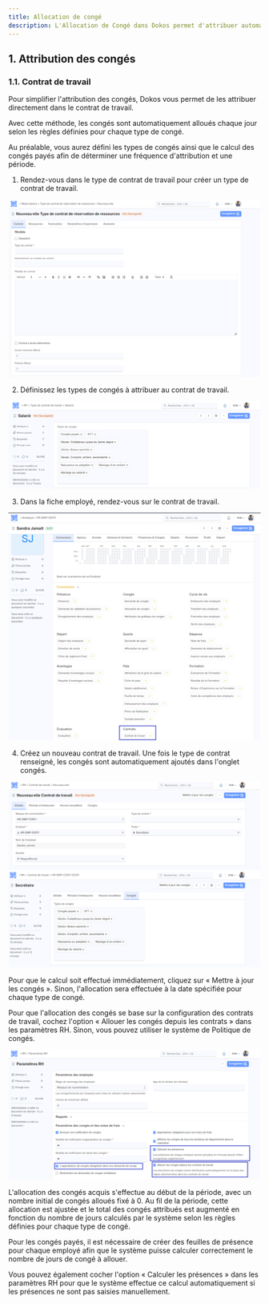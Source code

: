 ```yaml
---
title: Allocation de congé
description: L'Allocation de Congé dans Dokos permet d'attribuer automatiquement un nombre spécifique de congés à un employé en fonction de règles prédéfinies. Ce processus peut être intégré directement dans le contrat de travail de l'employé, garantissant une allocation automatique selon les paramètres configurés pour chaque type de congé.
---
```


## 1. Attribution des congés

### 1.1. Contrat de travail

Pour simplifier l'attribution des congés, Dokos vous permet de les attribuer directement dans le contrat de travail.

Avec cette méthode, les congés sont automatiquement alloués chaque jour selon les règles définies pour chaque type de congé.

Au préalable, vous aurez défini les types de congés ainsi que le calcul des congés payés afin de déterminer une fréquence d'attribution et une période.

1. Rendez-vous dans le type de contrat de travail pour créer un type de contrat de travail.

![Cette image permet de visualiser le type de contrat de travail.](/type-de-contrat.png)

2. Définissez les types de congés à attribuer au contrat de travail.

![Cette image permet de visualiser les types de congés attribués dans le contrat de travail.](/conges-type-de-contrat.png)

3. Dans la fiche employé, rendez-vous sur le contrat de travail.

![Cette image permet de visualiser la zone du type de contrat dans la fiche employé.](/contrat-de-travail.png)

4. Créez un nouveau contrat de travail. Une fois le type de contrat renseigné, les congés sont automatiquement ajoutés dans l'onglet congés.

![Cette image permet de visualiser un nouveau contrat pour l'employé.](/new-contrat.png)![Cette image permet de visualiser les congés attribué à l'employé.](/conges-attribue-a-l-employe.png)

Pour que le calcul soit effectué immédiatement, cliquez sur « Mettre à jour les congés ». Sinon, l'allocation sera effectuée à la date spécifiée pour chaque type de congé.

Pour que l'allocation des congés se base sur la configuration des contrats de travail, cochez l'option « Allouer les congés depuis les contrats » dans les paramètres RH. Sinon, vous pouvez utiliser le système de Politique de congés.

![Cette image permet de visualiser les paramètres RH.](/parametres-rh.png)

L'allocation des congés acquis s'effectue au début de la période, avec un nombre initial de congés alloués fixé à 0. Au fil de la période, cette allocation est ajustée et le total des congés attribués est augmenté en fonction du nombre de jours calculés par le système selon les règles définies pour chaque type de congé.

Pour les congés payés, il est nécessaire de créer des feuilles de présence pour chaque employé afin que le système puisse calculer correctement le nombre de jours de congé à allouer.

Vous pouvez également cocher l'option « Calculer les présences » dans les paramètres RH pour que le système effectue ce calcul automatiquement si les présences ne sont pas saisies manuellement.
